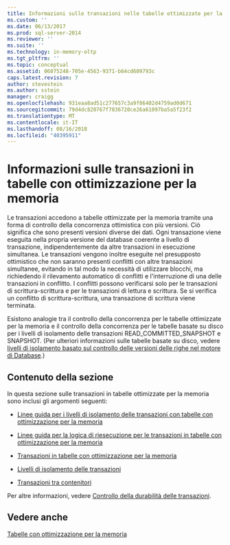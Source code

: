 ```yaml
---
title: Informazioni sulle transazioni nelle tabelle ottimizzate per la memoria | Microsoft Docs
ms.custom: ''
ms.date: 06/13/2017
ms.prod: sql-server-2014
ms.reviewer: ''
ms.suite: ''
ms.technology: in-memory-oltp
ms.tgt_pltfrm: ''
ms.topic: conceptual
ms.assetid: 06075248-705e-4563-9371-b64cd609793c
caps.latest.revision: 7
author: stevestein
ms.author: sstein
manager: craigg
ms.openlocfilehash: 931eaa8ad51c277657c3a9f86402d4759ad0d671
ms.sourcegitcommit: 79d4dc820767f7836720ce26a61097ba5a5f23f2
ms.translationtype: MT
ms.contentlocale: it-IT
ms.lasthandoff: 08/16/2018
ms.locfileid: "40395911"
---
```

# <a name="understanding-transactions-on-memory-optimized-tables"></a>Informazioni sulle transazioni in tabelle con ottimizzazione per la memoria
  Le transazioni accedono a tabelle ottimizzate per la memoria tramite una forma di controllo della concorrenza ottimistica con più versioni. Ciò significa che sono presenti versioni diverse dei dati. Ogni transazione viene eseguita nella propria versione del database coerente a livello di transazione, indipendentemente da altre transazioni in esecuzione simultanea. Le transazioni vengono inoltre eseguite nel presupposto ottimistico che non saranno presenti conflitti con altre transazioni simultanee, evitando in tal modo la necessità di utilizzare blocchi, ma richiedendo il rilevamento automatico di conflitti e l'interruzione di una delle transazioni in conflitto. I conflitti possono verificarsi solo per le transazioni di scrittura-scrittura e per le transazioni di lettura e scrittura. Se si verifica un conflitto di scrittura-scrittura, una transazione di scrittura viene terminata.  
  
 Esistono analogie tra il controllo della concorrenza per le tabelle ottimizzate per la memoria e il controllo della concorrenza per le tabelle basate su disco per i livelli di isolamento delle transazioni READ_COMMITTED_SNAPSHOT e SNAPSHOT. (Per ulteriori informazioni sulle tabelle basate su disco, vedere [livelli di isolamento basato sul controllo delle versioni delle righe nel motore di Database](http://msdn.microsoft.com/library/ms177404\(v=sql.100\).aspx).)  
  
## <a name="topics-in-this-section"></a>Contenuto della sezione  
 In questa sezione sulle transazioni in tabelle ottimizzate per la memoria sono inclusi gli argomenti seguenti:  
  
-   [Linee guida per i livelli di isolamento delle transazioni con tabelle con ottimizzazione per la memoria](../relational-databases/in-memory-oltp/memory-optimized-tables.md)  
  
-   [Linee guida per la logica di riesecuzione per le transazioni in tabelle con ottimizzazione per la memoria](guidelines-for-retry-logic-for-transactions-on-memory-optimized-tables.md)  
  
-   [Transazioni in tabelle con ottimizzazione per la memoria](transactions-in-memory-optimized-tables.md)  
  
-   [Livelli di isolamento delle transazioni](transaction-isolation-levels.md)  
  
-   [Transazioni tra contenitori](cross-container-transactions.md)  
  
 Per altre informazioni, vedere [Controllo della durabilità delle transazioni](../relational-databases/logs/control-transaction-durability.md).  
  
## <a name="see-also"></a>Vedere anche  
 [Tabelle con ottimizzazione per la memoria](../relational-databases/in-memory-oltp/memory-optimized-tables.md)  
  
  
